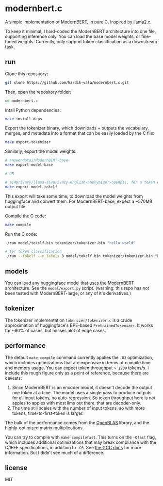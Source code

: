 # modernbert.c

A simple implementation of [ModernBERT](https://huggingface.co/answerdotai/ModernBERT-base), in pure C. Inspired by [llama2.c](https://github.com/karpathy/llama2.c).

To keep it minimal, I hard-coded the ModernBERT architecture into one file, supporting inference only. You can load the base model weights, or  fine-tuned weights. Currently, only support token classification as a downstream task. 

## run

Clone this repository:

```bash
git clone https://github.com/hardik-vala/modernbert.c.git
```

Then, open the repository folder:

```bash
cd modernbert.c
```

Intall Python dependencies:

```bash
make install-deps
```

Export the tokenizer binary, which downloads + outputs the vocabulary, merges, and metadata into a format that can be easily loaded by the C file:

```bash
make export-tokenizer
```

Similarly, export the model weights:

```bash
# answerdotai/ModernBERT-base
make export-model-base

# OR

# ai4privacy/llama-ai4privacy-english-anonymiser-openpii, for a token classification example
make export-model-tokclf
```

This export will take some time, to download the model weights from huggingface and convert them. For ModernBERT-base, expect a ~570MB output file.

Compile the C code:

```bash
make compile
```

Run the C code:

```bash
./run model/tokclf.bin tokenizer/tokenizer.bin "hello world"

# for token classification
./run --tokclf --n_labels 3 model/tokclf.bin tokenizer/tokenizer.bin "hello world"
```

## models

You can load any huggingface model that uses the ModernBERT architecture. See the `model/export.py` script. (warning: this repo has not been tested with ModernBERT-large, or any of it's derivatives.)

## tokenizer

The tokenizer implementation `tokenizer/tokenizer.c` is a crude approximation of huggingface's BPE-based `PretrainedTokenizer`. It works for ~80% of cases, but misses alot of edge cases.

## performance

The default `make compile` command currently applies the `-O3` optimization, which includes optimizations that are expensive in terms of compile time and memory usage. You can expect token throughput `> 1200` tokens/s. I include this rough figure only as a point of reference, because there are caveats:

1. Since ModernBERT is an encoder model, it doesn't decode the output one token at a time. The model uses a single pass to produce outputs for all input tokens, no auto-regression. So token throughput here is not apples to apples with most llms out there, that are decoder-only.
2. The time still scales with the number of input tokens, so with more tokens, time-to-first-token is larger.

The bulk of the performance comes from the [OpenBLAS](http://www.openblas.net/) library, and the highly-optimized matrix multiplications.

You can try to compile with `make compilefast`. This turns on the `-Ofast` flag, which includes additional optimizations that may break compliance with the C/IEEE specifications, in addition to `-O3`. See [the GCC docs](https://gcc.gnu.org/onlinedocs/gcc/Optimize-Options.html) for more information. But I didn't see much of a difference.

## license

MIT